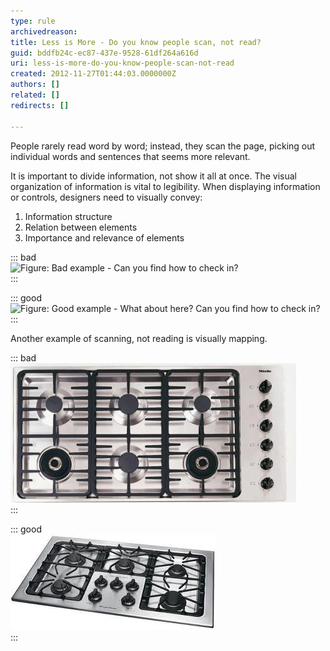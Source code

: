 ```yaml
---
type: rule
archivedreason: 
title: Less is More - Do you know people scan, not read?
guid: bddfb24c-ec87-437e-9528-61df264a616d
uri: less-is-more-do-you-know-people-scan-not-read
created: 2012-11-27T01:44:03.0000000Z
authors: []
related: []
redirects: []

---
```


People rarely read word by word; instead, they scan the page, picking out individual words and sentences that seems more relevant.

<!--endintro-->

It is important to divide information, not show it all at once. The visual organization of information is vital to legibility. When displaying information or controls, designers need to visually convey:

1. Information structure
2. Relation between elements
3. Importance and relevance of elements


::: bad  
![Figure: Bad example - Can you find how to check in?](../../assets/bad\_informationscan.png)  
:::  

::: good  
![Figure: Good example - What about here? Can you find how to check in?](../../assets/good\_informationscan.png)  
:::  

Another example of scanning, not reading is visually mapping.

::: bad  
![Figure: Bad Example - Which is the dial that controls the top-right stove?](../../assets/Bad-Mapping.jpg)  
:::  

::: good  
![Figure: Good Example - In this layout, it's easy to see which dial controls which stove](../../assets/Good-Mapping.jpg)  
:::
